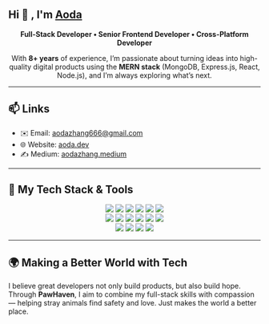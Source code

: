 ## Hi 👋 , I'm [Aoda](https://aoda.vercel.app)

<p align="center">
  <strong>Full-Stack Developer • Senior Frontend Developer • Cross-Platform Developer</strong>
</p>

<p align="center">
  With <strong>8+ years</strong> of experience, I’m passionate about turning ideas into high-quality digital products using the <strong>MERN stack</strong> (MongoDB, Express.js, React, Node.js), and I’m always exploring what’s next.
</p>

---

## 📫 Links

- ✉️ Email: [aodazhang666@gmail.com](mailto:aodazhang666@gmail.com)
- 🌐 Website: [aoda.dev](https://aoda.vercel.app)
- ✍️ Medium: [aodazhang.medium](https://medium.com/@aodazhang)

---

## 🧠 My Tech Stack & Tools

<p align="center">
  <!-- Frontend -->
  <img src="https://img.shields.io/badge/JAVASCRIPT-F7DF1E?style=for-the-badge&logo=javascript&logoColor=black" />
  <img src="https://img.shields.io/badge/TypeScript-3178C6?style=for-the-badge&logo=typescript&logoColor=white" />
  <img src="https://img.shields.io/badge/React-20232A?style=for-the-badge&logo=react&logoColor=61DAFB" />
  <img src="https://img.shields.io/badge/React Native-20232A?style=for-the-badge&logo=react&logoColor=61DAFB" />
  <img src="https://img.shields.io/badge/TailwindCSS-06B6D4?style=for-the-badge&logo=tailwindcss&logoColor=white" />
  <img src="https://img.shields.io/badge/Vite-646CFF?style=for-the-badge&logo=vite&logoColor=FFD62E" />

  <!-- Backend -->
  <br/>
  <img src="https://img.shields.io/badge/Node.js-339933?style=for-the-badge&logo=node.js&logoColor=white" />
  <img src="https://img.shields.io/badge/NestJS-E0234E?style=for-the-badge&logo=nestjs&logoColor=white" />
  <img src="https://img.shields.io/badge/Express-000000?style=for-the-badge&logo=express&logoColor=white" />
  <img src="https://img.shields.io/badge/Next.js-000000?style=for-the-badge&logo=next.js&logoColor=white" />
  <img src="https://img.shields.io/badge/Prisma-2D3748?style=for-the-badge&logo=prisma&logoColor=white" />
  <img src="https://img.shields.io/badge/MongoDB-4EA94B?style=for-the-badge&logo=mongodb&logoColor=white" />

  <!-- DevOps -->
  <br/>
  <img src="https://img.shields.io/badge/Docker-2496ED?style=for-the-badge&logo=docker&logoColor=white" />
  <img src="https://img.shields.io/badge/Azure-0078D4?style=for-the-badge&logo=microsoftazure&logoColor=white" />
  <img src="https://img.shields.io/badge/GitHub Actions-2088FF?style=for-the-badge&logo=githubactions&logoColor=white" />
  <img src="https://img.shields.io/badge/Nginx-009639?style=for-the-badge&logo=nginx&logoColor=white" />
</p>

---

## 🌍 Making a Better World with Tech

I believe great developers not only build products, but also build hope.  
Through **PawHaven**, I aim to combine my full-stack skills with compassion — helping stray animals find safety and love.
Just makes the world a better place.
